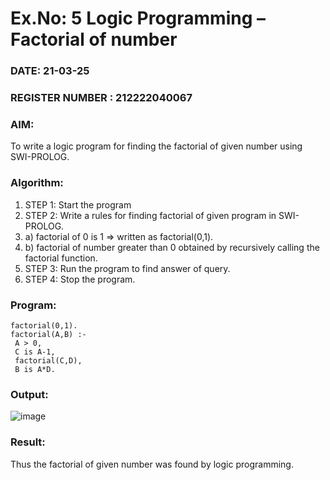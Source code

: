 # Ex.No: 5   Logic Programming – Factorial of number   
### DATE: 21-03-25                                                          
### REGISTER NUMBER : 212222040067
### AIM: 
To  write  a logic program for finding the factorial of given number using SWI-PROLOG. 
### Algorithm:
1. STEP 1: Start the program
2. STEP 2:  Write a rules for finding factorial of given program in SWI-PROLOG.
3.   a)	factorial of 0 is 1 => written as factorial(0,1).
4.   b)	factorial of number greater than 0 obtained by recursively calling the factorial    function.
5. STEP 3: Run the program  to find answer of  query.
6. STEP 4: Stop the program.

### Program:
```
factorial(0,1).
factorial(A,B) :-
 A > 0,
 C is A-1,
 factorial(C,D),
 B is A*D. 
```
### Output:
![image](https://github.com/user-attachments/assets/23eb6e5d-9000-4bf1-bdab-1c8cead3ceee)
### Result:
Thus the factorial of given number was found by logic programming. 
